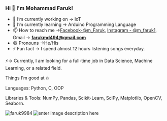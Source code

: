 ### Hi 👋 I'm Mohammad Faruk!
 
- 🔭 I’m currently working on -> IoT
- 🌱 I’m currently learning -> Arduino Programming Language
- 📫 How to reach me ->[Facebook-@m_Faruk](https://www.facebook.com/profile.php?id=100004477217383),
[Instagram - @m_faruk1](https://www.instagram.com/m_faruk1/?hl=en), Gmail -> **farukmd494@gmail.com**
- 😄 Pronouns ->He/His
- ⚡ Fun fact -> I spend almost 12 hours listening songs everyday.

 ⚡->  Currently, I am looking for a full-time job in Data Science, Machine Learning, or a related field.
 
 Things I'm good at 🔥
 
 Languages: Python, C, OOP
 
 Libraries & Tools: NumPy, Pandas, Scikit-Learn, SciPy, Matplotlib, OpenCV, Seaborn.
 
 
 
 <p><img align="left" src="https://github-readme-stats.vercel.app/api/top-langs?username=faruk9984&show_icons=true&locale=en&layout=compact" alt="faruk9984"/></p>


![enter image description here](https://github-readme-stats.vercel.app/api?username=faruk9984&&show_icons=true&title_color=ffffff&icon_color=bb2acf&text_color=daf7dc&bg_color=151515)

